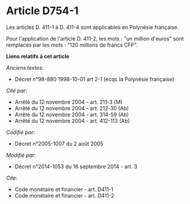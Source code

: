 # Article D754-1

Les articles D. 411-1 à D. 411-4 sont applicables en Polynésie française. 

Pour l'application de l'article D. 411-2, les mots : "un million d'euros" sont remplacés par les mots : "120 millions de
francs CFP".

**Liens relatifs à cet article**

_Anciens textes_:

  - Décret n°98-880 1998-10-01 art 2-1 (ecqc la Polynésie française)

_Cité par_:

  - Arrêté du 12 novembre 2004 - art. 211-3 (M)
  - Arrêté du 12 novembre 2004 - art. 212-30 (Ab)
  - Arrêté du 12 novembre 2004 - art. 314-59 (Ab)
  - Arrêté du 12 novembre 2004 - art. 412-113 (Ab)

_Codifié par_:

  - Décret n°2005-1007 du 2 août 2005

_Modifié par_:

  - Décret n°2014-1053 du 16 septembre 2014 - art. 3

_Cite_:

  - Code monétaire et financier - art. D411-1
  - Code monétaire et financier - art. D411-2
